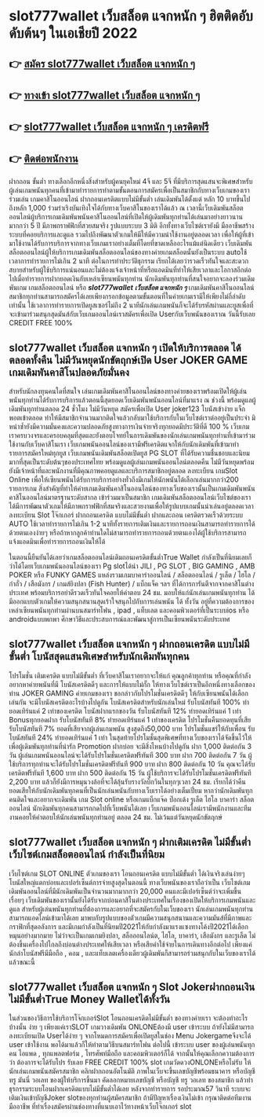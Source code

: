 # slot777wallet เว็บสล็อต แจกหนัก ๆ  ฮิตติดอับดับต้นๆ ในเอเชียปี 2022

## 👉 [สมัคร slot777wallet เว็บสล็อต แจกหนัก ๆ](https://slot777wallet.com/)
## 👉 [ทางเข้า slot777wallet เว็บสล็อต แจกหนัก ๆ](https://slot777wallet.com/)
## 👉 [slot777wallet เว็บสล็อต แจกหนัก ๆ เครดิตฟรี](https://slot777wallet.com/)
## 👉 [ติดต่อพนักงาน](https://slot777wallet.com/)


ฝากถอน ขั้นต่ำ  ทางเลือกอีกหนึ่งสิ่งสำหรับผู้คนยุคใหม่ 4จี และ 5จี ที่มีบริการสุดแสนจะพิเศษสำหรับผู้เล่นเกมพนันทุกคนที่เข้ามาทำรายการทำตามขั้นตอนการสมัครเพื่อเป็นสมาชิกกับทางเว็บเกมของเราร่วมเล่น เกมคาสิโนออนไลน์ ฝากถอนเครดิตแบบไม่มีขั้นต่ำ เล่นเดิมพันได้ตั้งแต่ หลัก 10 บาทขึ้นไปถึงหลัก 1,000 ร่วมร่าเริงบันเทิงใจได้กับทางเว็บคาสิโนของเราได้แล้ว ณ เวลานี้เว็บเดิมพันสล็อตออนไลน์ผู้บริการเกมเดิมพันพนันคาสิโนออนไลน์ที่เปิดให้ผู้เดิมพันทุกท่านได้เล่นมาอย่างยาวนานมากกว่า 5 ปี มีภาพกราฟฟิกที่สวยสมจริง รูปแบบระบบ 3 มิติ
อีกทั้งทางเว็บไซต์เรายังมี มืออาชีพสร้างระบบที่คอยบริการและดูแล  รวมไปถึงพัฒนาตัวเกมให้มีให้มีความน่าใช้งานอยู่ตลอดเวลา เพื่อให้ผู้ที่เข้ามาใช้งานได้รับการบริการจากทางเว็บเกมเราอย่างเต็มที่โดยที่ขาดเหลืออะไรแม้แต่นิดเดียว เว็บเดิมพันสล็อตออนไลน์ผู้ให้บริการเกมเดิมพันสล็อตออนไลน์ของทางค่ายเกมสล็อตนั้นยังเป็นระบบ autoใช้เวลาการทำรายการไม่เกิน 2 นาที ต่อในการทำประวัติธุกรรม เรียกได้เลยว่ารวดเร็วทันใจและสะดวกสบายสำหรับผู้ใช้บริการแน่นอนและไม่ต้องแจ้งเจ้าหน้าที่หรือแอดมินที่ทำให้เสียเวลาและโอกาสอีกต่อไปเมื่อทำรายการฝากยอดเงินกับเหล่าเซียนพนันทุกท่าน
นักเดิมพันทุกท่านที่สนใจอยากจะลองร่วมเดิมพันเกม เกมสล็อตออนไลน์ หรือ ***slot777wallet เว็บสล็อต แจกหนัก ๆ*** เกมเดิมพันคาสิโนออนไลน์สมาชิกทุกท่านสามารถสมัครได้เลยเพียงกรอกข้อมูลตามขั้นตอนที่ในค่ายเกมเรามีให้เพียงไม่กี่ลำดับเท่านั้น ใช้เวลาการทำรายการเปิดยูสเซอร์ไม่ถึง 2 นาทีนักเล่นเกมพนันก็จะได้รับรหัสผ่านและยูสเพื่อที่จะเข้ามาร่วมสนุกสุดมันส์กับเว็บเกมออนไลน์เราสมัครเพื่อเปิด Userกับเว็บพนันของเราณ วันนี้รับเลย CREDIT FREE 100%

## slot777wallet เว็บสล็อต แจกหนัก ๆ เปิดให้บริการตลอด ได้ตลอดทั้งคืน ไม่มีวันหยุดนักขัตฤกษ์เปิด User JOKER GAME เกมเดิมพันคาสิโนปลอดภัยมั่นคง

สำหรับนักลงทุนคนใดที่สนใจ เล่นเกมเดิมพันคาสิโนออนไลน์ของทางค่ายของเราพร้อมเปิดให้ผู้เล่นพนันทุกท่านได้รับการบริการแล้วตอนนี้สุดยอดเว็บเดิมพันพนันออนไลน์ที่มาแรง ณ ช่วงนี้ พร้อมดูแลผู้เดิมพันทุกท่านตลอด 24 ชั่วโมง ไม่มีวันหยุด สมัครเพื่อเปิด User joker123 โบนัสเข้าง่าย แจ็กพอตเข้าตลอด ทำให้มีสมาชิกจำนวนมากติดใจแล้วกลับมาใช้บริการกับในเว็บไซต์เราต่ออยู่เป็นประจำ มิหนำซ้ำยังมีความมั่นคงและความปลอดภัยสูงทางการเงินจ่ายจริงทุกยอดมีประวัติที่ดี 100 % เว็บเกมเราครบวงจรและครอบคลุมที่สุดและยังตอบโจทย์ในการเดิมพันของนักเล่นเกมพนันทุกท่านที่เข้ามาร่วมใช้งานกับเว็บคาสิโนเรา
เว็บเกมพนันออนไลน์ของเรามีฟรีเครดิตแจกให้กับนักเดิมพันที่เข้ามาทำรายการสมัครใหม่ทุกยูส เว็บเกมพนันเดิมพันสล็อตเปิดยูส  PG SLOT ที่ได้รับความชื่นชอบและนิยมมากที่สุดเป็นระดับต้นๆของประเทศไทย พร้อมดูแลผู้เล่นเกมพนันออนไลน์ตลอดคืน ไม่มีวันหยุดพร้อมยังมีเจ้าหน้าที่และพนักงานที่มีคุณภาพคอยดูแลและบริการสมาชิกอยู่ตลอด ลงทะเบียน เกมSlot Online เพื่อให้เซียนพนันได้รับการบริการอย่างทั่วถึงมีเกมให้นักพนันได้เลือกเล่นมากกว่า200 รายการเกม
สิ่งสำคัญที่ทำให้ค่ายเกมเดิมพันคาสิโนออนไลน์ของทางเว็บของเรานั้นเป็นเกมเดิมพันพนันคาสิโนออนไลน์มาตรฐานระดับสากล เข้าร่วมมาเป็นสมาชิก  เกมเดิมพันสล็อตออนไลน์เว็บไซต์ของเราได้มีการพัฒนาตัวเกมให้มีภาพกราฟฟิกที่สมจริงและสวยงามเพื่อให้รูปแบบเกมนั้นน่าเล่นอยู่ตลอดเวลา ลงทะเบียน Slot โจ๊กเกอร์ ฝากถอนเครดิต แบบไม่มีขั้นต่ำ ฝากและถอน เครดิตรวดเร็วด้วยระบบ AUTO ใช้เวลาทำรายการไม่เกิน 1-2 นาทีทั้งรายการเติมเงินและรายการถอนเงินสามารถทำรายการได้ด้วยตนเองง่ายๆ หรือถ้าหากลูกค้าท่านใดไม่สามารถทำรายการถอนด้วยตนเองได้ผู้ใช้บริการสามารถแจ้งแอดมินเพื่อทำรายการถอนเงินให้ได้

ในตอนนี้ยืนยันได้เลยว่าเกมสล็อตออนไลน์เติมถอนเครดิตขั้นต่ำTrue Wallet กำลังเป็นที่นิยมเลยก็ว่าได้โดยเว็บเกมพนันออนไลน์ของเรา Pg slotได้นำ  JILI , PG SLOT , BIG GAMING , AMB POKER หรือ FUNKY GAMES แหล่งรวมเกมบาคาร่าออนไลน์ / สล็อตออนไลน์ / รูเล็ต / ไฮโล / กำถั่ว / เสือมังกร / เกมส์ยิงปลา (Fish Hunter) / แบ็กแจ็ค ฯลฯ ที่ได้การการันตีจากจากคาสิโนต่างประเทศ พร้อมบริการอย่าดีรวดเร็วทันใจคอยให้คำตอบ 24 ชม. มอบให้แก่นักเล่นเกมพนันทุกท่าน ได้มีออกแบบตัวเกมให้ความสนุกสนานสุดเร้าใจสนุกไปกับการเล่นพนัน ได้ ทั้งวัน อยู่ที่ความต้องการของเหล่าเซียนพนันทุกท่านผ่านบนสมาร์ทโฟน , ipad , แท็บเลต และคอมพิวเตอร์ที่เป็นระบบios หรือ androidแบบพกพา ศึกษาวิธีและประสบการณ์และพัฒนาสู่การเป็นเซียนพนันระดับประเทศ

## slot777wallet เว็บสล็อต แจกหนัก ๆ ฝากถอนเครดิต แบบไม่มีขั้นต่ำ โบนัสสุดแสนพิเศษสำหรับนักเดิมพันทุกคน

โปรโมชั่น เติมเครดิต แบบไม่มีขั้นต่ำ ที่เว็บคาสิโนเราอยากจะให้แก่  คุณลูกค้าทุกท่าน หรือคุณที่กำลังอยากหาค่ายพนันที่มี โบนัสเครดิตดีๆ และการให้แบบไม่กั๊ก ให้ทางเว็บไซต์เราเป็นอีกหนึ่งทางเลือกของท่าน JOKER GAMING ค่ายเกมของเรา ขอกล่าวกับโปรโมชั่นเครดิตดีๆ ให้กับเซียนพนันได้เลือกเล่นกัน จะมีโบนัสเครดิตอะไรบ้างไปดูกัน
โบนัสเครดิตสำหรับนักเล่นใหม่ รับโบนัสทันที 100% ทำยอดเทิร์นแค่ 2 เท่าของเครดิต
โบนัสฝากแรกของวัน รับโบนัสทันที 12% ทำยอดเทิร์นแค่ 1 เท่า
Bonusทุกยอดฝาก รับโบนัสทันที 8% ทำยอดเทิร์นแค่ 1 เท่าของเครดิต
โปรโมชั่นคืนยอดทุนที่เสีย รับโบนัสทันที 7% ยอดที่เสียจากผู้เล่นเกมพนัน สูงสุดถึง50,000 บาท
โปรโมชั่นแชร์ให้กับเพื่อน รับโบนัสทันที 24% ทำยอดเทิร์นแค่ 1 เท่า
ในสุดท้ายโปรโมชั่นสุดพิเศษที่ทางเว็บของเราได้จัดขึ้นไว้ให้เพื่อผู้เดิมพันทุกท่านที่น่ารัก  Promotion ฝากบ่อย จะมีสิ่งไหนบ้างไปดูกัน
ฝาก 1,000 ติดต่อกัน 3 วัน ผู้เล่นเกมพนันออนไลน์จะได้รับโปรโมชั่นเครดิตฟรีทันที 300 บาท
ฝาก 700 ติดต่อกัน 7 วัน ผู้ใช้บริการทุกท่านจะได้รับโปรโมชั่นเครดิตฟรีทันที 900 บาท
ฝาก 800 ติดต่อกัน 10 วัน คุณจะได้รับเครดิตฟรีทันที 1,600 บาท
ฝาก 500 ติดต่อกัน 15 วัน ผู้ใช้บริการจะได้รับโปรโมชั่นเครดิตฟรีทันที 2,200 บาท
แล้วก็ยังมีการหมุนวงล้อที่จะได้ลุ้นรับรางวัลบิ๊กวินในทุกๆเวลา 24 ชม. เรียกได้ว่าคืนยอดเสียให้กับนักเดิมพันทุกคนที่เป็นนักเล่นพนันกับทางเว็บเราได้อย่างเต็มเปี่ยม หากว่านักเดิมพันทุกคนติดใจและอยากจะเดิมพัน เกม Slot online หรือเกมแบ็กแจ๊ค ป๊อกเด้ง รูเล็ต ไฮโล บาคาร่า สล็อตออนไลน์ นักเดิมพันทุกคนสามารถกดไปที่เว็บพนันได้เลย เว็บเกมพนันออนไลน์เรามีพนักงานและทีมงานคอยให้คำตอบให้นักเล่นพนันทุกท่านอยู่ ตลอด 24 ชม. ไม่เว้นแต่วันหยุดนักขัตฤกษ์

## slot777wallet เว็บสล็อต แจกหนัก ๆ ฝากเติมเครดิต ไม่มีขั้นต่ำ  เว็บไซต์เกมสล็อตออนไลน์ กำลังเป็นที่นิยม

เว็บไซต์เกม SLOT ONLINE ตัวเกมของเรา โอนถอนเครดิต แบบไม่มีขั้นต่ำ ได้เงินจริงเล่นง่ายๆ โบนัสใหญ่แตกบ่อยและเปอร์เซ็นต์การจ่ายสูงสุดในตอนนี้ ทางเว็บพนันของเราถือว่าเป็น เว็บไซต์เกมเดิมพันออนไลน์ที่มีนักเดิมพันเป็นจำนวนมากมากกว่า 20,000 คนและมีเปอร์เซ็นต์ว่าจะเพิ่มขึ้นเรื่อยๆ เว็บเดิมพันของเรานั้นยังได้รับจากบ่อนคาสิโนต่างประเทศในเรื่องของเปิดให้บริการเกมพนันและดูแล สำหรับผู้เล่นพนันทุกท่านที่ต้องการและอยากที่จะสมัครกับในเว็บของเรา นักเล่นเกมพนันทุกท่านสามารถแอดไลน์เข้ามาได้เลย
	มาพบกับรูปแบบของตัวเกมมีความสนุกสนานและความมันส์ที่มีภาพและกราฟิกที่สุดอลังการ และมีเกมกำลังเป็นที่นิยมปี2021ให้กับกำลังมาแรงแซงทางโค้งปี2021ได้เลือกหมุนอย่างมากมาย  ไม่ว่าจะเป็นเกมเกมยิงปลา, สล็อออนไลน์ต, ไฮโล, บาคาร่า, เสือมังกร และรูเล็ต ไม่ต้องขึ้นเครื่องไปไกลถึงบ่อนต่างประเทศให้เสียเวลา หรือเสียค่าใช้จ่ายในการเดินทางอีกต่อไป เพียงแค่นักล่าโบนัสฟรีมีมือถือ , คอม , และแท็บเลตเครื่องเดียวผู้เดิมพันก็สามารถร่วมสนุกกับในเว็บของเราได้แล้วขณะนี้

## slot777wallet เว็บสล็อต แจกหนัก ๆ Slot Jokerฝากถอนเงิน ไม่มีขั้นต่ำTrue Money Walletได้ทั้งวัน

ในส่วนของวิธีการใช้บริการโจ๊กเกอร์Slot โอนถอนเครดิตไม่มีขั้นต่ำ ของทางค่ายเรา จะต้องทำอะไรบ้างนั้น ง่าย ๆ เพียงแค่เราSLOT เกมวางเดิมพัน ONLONEต้องมี user เข้าระบบ ถ้ายังไม่มีสามารถลงทะเบียนเปิด Userได้ง่าย ๆ จากโหมดการสมัครเพื่อเปิดยูสในช่อง Menu Jokergameจึงจะได้ user เข้าใช้งาน พอได้มาแล้วก็ให้ทำตามวิธีบนสมาร์ทโฟน ต่อไปนี้
เข้าระบบ user  ของผู้เล่นพนันทุกคน ไอแพด , ทุกแพลตฟอร์ม , โทรศัพท์มือถือ และคอมพิวเตอร์ก็ได้
จากนั้นให้คุณเลือกความต้องการว่า ต้องการจะได้รับโปร รับเลย FREE CREDIT 100% slot เกมวัดดวงONLONEหรือไม่รับ
ให้นักเล่นเกมพนันสมัครสมาชิก คลิกฝากถอนอัตโนมัติ ภาพในเว็บจะขึ้นเลขบัญชีพร้อมธนาคาร หรือบัญชี ทรู มันนี่ วอเลท ของผู้ให้บริการขึ้นมา
คัดลอกหมายเลขบัญชี หรือบัญชี  ทรู วอเลท ของสมาชิก แล้วทำธุรกรรมระบบโอนฝากเครดิตแบบไม่มีขั้นต่ำได้เลย
หลังจากทำรายการ รอประมาณ57 วินาที ระบบจะเติมเงินเข้าบัญชีJoker slotของทุกท่านผู้สมัครสมาชิก
ถ้ามีปัญหาเรื่องเงินไม่เข้า กรุณาติดต่อทีมงานมืออาชีพ ที่ทำเรื่องสมัครผ่านช่องทางที่แนบเอาไว้ทางหน้าเว็บโจ๊กเกอร์ slot


